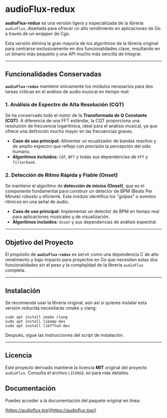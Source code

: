 

# audioFlux-redux


**audioFlux-redux** es una versión ligera y especializada de la librería `audioFlux`, diseñada para ofrecer un alto rendimiento en aplicaciones de Go a través de un *wrapper* de Cgo.

Esta versión elimina la gran mayoría de los algoritmos de la librería original para centrarse exclusivamente en dos funcionalidades clave, resultando en un binario más pequeño y una API mucho más sencilla de integrar.

-----

## Funcionalidades Conservadas

**`audioFlux-redux`** mantiene únicamente los módulos necesarios para dos tareas críticas en el análisis de audio musical en tiempo real:

### 1\. Análisis de Espectro de Alta Resolución (CQT)

Se ha conservado todo el motor de la **Transformada de Q Constante (CQT)**. A diferencia de una FFT estándar, la CQT proporciona una resolución de frecuencia logarítmica, ideal para el análisis musical, ya que ofrece una definición mucho mayor en las frecuencias graves.

  * **Caso de uso principal:** Alimentar un ecualizador de bandas reactivo y de amplio espectro que refleje con precisión la percepción del oído humano.
  * **Algoritmos incluidos:** `CQT`, `BFT` y todas sus dependencias de `FFT` y `filterbank`.

### 2\. Detección de Ritmo Rápida y Fiable (Onset)

Se mantiene el algoritmo de **detección de inicios (Onset)**, que es el componente fundamental para construir un detector de BPM (Beats Per Minute) robusto y eficiente. Este módulo identifica los "golpes" o eventos rítmicos en una señal de audio.

  * **Caso de uso principal:** Implementar un detector de BPM en tiempo real para aplicaciones musicales y de visualización.
  * **Algoritmos incluidos:** `Onset` y sus dependencias de análisis espectral.

-----

## Objetivo del Proyecto

El propósito de **`audioFlux-redux`** es servir como una dependencia C de alto rendimiento y bajo impacto para proyectos en Go que necesiten estas dos funcionalidades sin el peso y la complejidad de la librería `audioFlux` completa.

-----

## Instalación

Se recomienda usar la librería original, aún así si quieres instalar esta versión reducida necesitarás cmake y clang:
```
sudo apt install cmake clang
sudo apt install libomp-dev
sudo apt install libfftw3-dev
```
Después, sigue las instrucciones del script de instalación.

-----

## Licencia

Este proyecto derivado mantiene la licencia **MIT** original del proyecto `audioFlux`. Consulta el archivo `LICENSE.md` para más detalles.


## Documentación

Puedes acceder a la documentación del paquete original en línea:

[https://audioflux.top](https://audioflux.top/)


